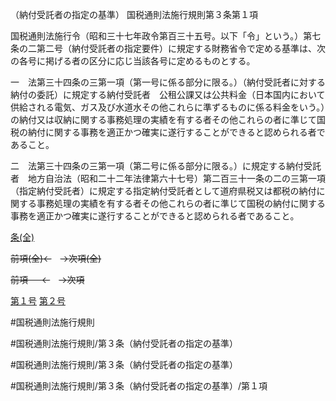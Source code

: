 （納付受託者の指定の基準）
国税通則法施行規則第３条第１項

国税通則法施行令（昭和三十七年政令第百三十五号。以下「令」という。）第七条の二第二号（納付受託者の指定要件）に規定する財務省令で定める基準は、次の各号に掲げる者の区分に応じ当該各号に定めるものとする。

一　法第三十四条の三第一項（第一号に係る部分に限る。）（納付受託者に対する納付の委託）に規定する納付受託者　公租公課又は公共料金（日本国内において供給される電気、ガス及び水道水その他これらに準ずるものに係る料金をいう。）の納付又は収納に関する事務処理の実績を有する者その他これらの者に準じて国税の納付に関する事務を適正かつ確実に遂行することができると認められる者であること。

二　法第三十四条の三第一項（第二号に係る部分に限る。）に規定する納付受託者　地方自治法（昭和二十二年法律第六十七号）第二百三十一条の二の三第一項（指定納付受託者）に規定する指定納付受託者として道府県税又は都税の納付に関する事務処理の実績を有する者その他これらの者に準じて国税の納付に関する事務を適正かつ確実に遂行することができると認められる者であること。

[条(全)](国税通則法施行規則＿第３条_.md)

~~前項(全)←~~　~~→次項(全)~~

~~前項 　 ←~~　~~→次項~~

[第１号](国税通則法施行規則＿第３条第１項第１号.md)  [第２号](国税通則法施行規則＿第３条第１項第２号.md)  

#国税通則法施行規則

#国税通則法施行規則/第３条（納付受託者の指定の基準）

#国税通則法施行規則/第３条（納付受託者の指定の基準）

#国税通則法施行規則/第３条（納付受託者の指定の基準）/第１項

